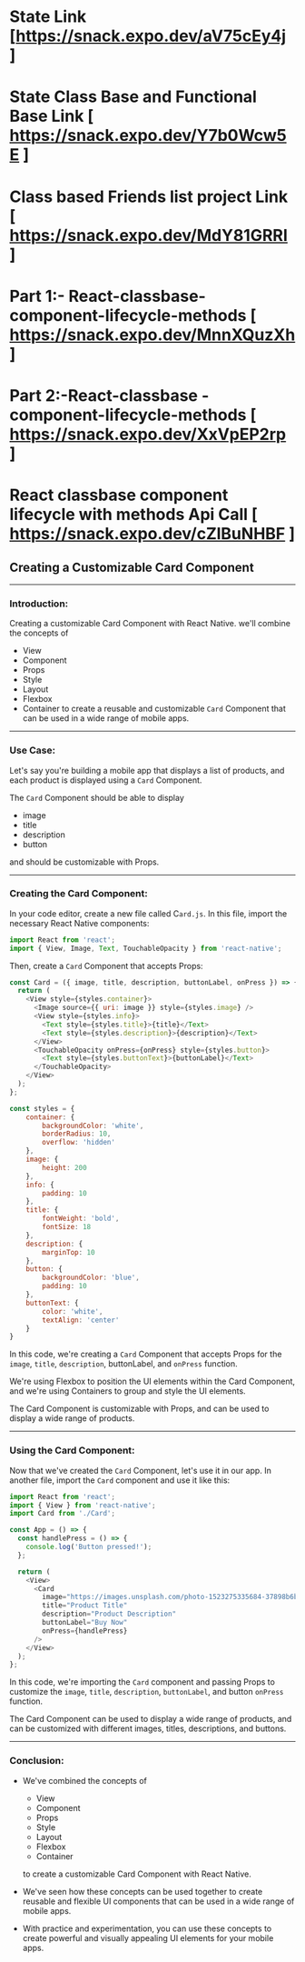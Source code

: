 # State Link [https://snack.expo.dev/aV75cEy4j  ] 
# State Class Base and Functional Base Link [ https://snack.expo.dev/Y7b0Wcw5E ]

# Class based Friends list project Link [ https://snack.expo.dev/MdY81GRRI ]

# Part 1:- React-classbase-component-lifecycle-methods [ https://snack.expo.dev/MnnXQuzXh ]
# Part 2:-React-classbase -component-lifecycle-methods [ https://snack.expo.dev/XxVpEP2rp ]

# React classbase component lifecycle with methods Api Call [ https://snack.expo.dev/cZlBuNHBF ]
                                                 

## Creating a Customizable Card Component

---

### Introduction:
Creating a customizable Card Component with React Native. 
we'll combine the concepts of 
- View
- Component
- Props
- Style
- Layout
- Flexbox
- Container
to create a reusable and customizable `Card` Component that can be used in a wide range of mobile apps.

---

### Use Case:
Let's say you're building a mobile app that displays a list of products, and each product is displayed using a `Card` Component. 

The `Card` Component should be able to display
- image
- title
- description
- button

and should be customizable with Props.

---

### Creating the Card Component:
In your code editor, create a new file called C`ard.js`. In this file, import the necessary React Native components:
```javascript
import React from 'react';
import { View, Image, Text, TouchableOpacity } from 'react-native';
```

Then, create a `Card` Component that accepts Props:
```javascript
const Card = ({ image, title, description, buttonLabel, onPress }) => {
  return (
    <View style={styles.container}>
      <Image source={{ uri: image }} style={styles.image} />
      <View style={styles.info}>
        <Text style={styles.title}>{title}</Text>
        <Text style={styles.description}>{description}</Text>
      </View>
      <TouchableOpacity onPress={onPress} style={styles.button}>
        <Text style={styles.buttonText}>{buttonLabel}</Text>
      </TouchableOpacity>
    </View>
  );
};

const styles = {
    container: {
        backgroundColor: 'white', 
        borderRadius: 10, 
        overflow: 'hidden'
    },
    image: {
        height: 200
    },
    info: {
        padding: 10
    },
    title: {
        fontWeight: 'bold', 
        fontSize: 18
    },
    description: {
        marginTop: 10
    },
    button: {
        backgroundColor: 'blue', 
        padding: 10
    },
    buttonText: {
        color: 'white', 
        textAlign: 'center'
    }
}
```

In this code, we're creating a `Card` Component that accepts Props for the `image`, `title`, `description`, buttonLabel, and `onPress` function. 

We're using Flexbox to position the UI elements within the Card Component, and we're using Containers to group and style the UI elements. 

The Card Component is customizable with Props, and can be used to display a wide range of products.

---

### Using the Card Component:
Now that we've created the `Card` Component, let's use it in our app. In another file, import the `Card` component and use it like this:
```javascript
import React from 'react';
import { View } from 'react-native';
import Card from './Card';

const App = () => {
  const handlePress = () => {
    console.log('Button pressed!');
  };

  return (
    <View>
      <Card
        image="https://images.unsplash.com/photo-1523275335684-37898b6baf30?ixlib=rb-4.0.3&ixid=MnwxMjA3fDB8MHxwaG90by1wYWdlfHx8fGVufDB8fHx8&auto=format&fit=crop&w=1999&q=80"
        title="Product Title"
        description="Product Description"
        buttonLabel="Buy Now"
        onPress={handlePress}
      />
    </View>
  );
};
```
In this code, we're importing the `Card` component and passing Props to customize the `image`, `title`, `description`, `buttonLabel`, and button `onPress` function. 

The Card Component can be used to display a wide range of products, and can be customized with different images, titles, descriptions, and buttons.

--- 

### Conclusion:
- We've combined the concepts of 
    - View
    - Component
    - Props
    - Style
    - Layout
    - Flexbox
    - Container 

    to create a customizable Card Component with React Native. 
- We've seen how these concepts can be used together to create reusable and flexible UI components that can be used in a wide range of mobile apps. 
- With practice and experimentation, you can use these concepts to create powerful and visually appealing UI elements for your mobile apps.